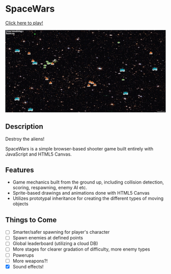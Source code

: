 # SpaceWars
[Click here to play!](https://dammo001.github.io/spacewarsworking)

![screenshot](./assets/spacewarsGif.gif)

## Description
Destroy the aliens!

SpaceWars is a simple browser-based shooter game built entirely with JavaScript and HTML5 Canvas.

## Features
* Game mechanics built from the ground up, including collision detection, scoring, respawning, enemy AI etc.
* Sprite-based drawings and animations done with HTML5 Canvas
* Utilizes prototypal inheritance for creating the different types of moving objects

## Things to Come
* [ ] Smarter/safer spawning for player's character
* [ ] Spawn enemies at defined points
* [ ] Global leaderboard (utilizing a cloud DB)
* [ ] More stages for clearer gradation of difficulty, more enemy types
* [ ] Powerups
* [ ] More weapons?!
* [x] Sound effects!